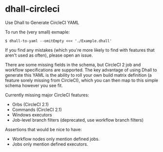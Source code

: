 # dhall-circleci

Use Dhall to Generate CircleCI YAML

To run the (very small) exmaple:

```
$ dhall-to-yaml --omitEmpty <<< './Example.dhall'
```

If you find any mistakes (which you're more likely to find with features that
aren't used as often), please open an issue.

There are some missing fields in the schema, but CircleCI 2 job and workflow
specifications are supported. The key advantage of using Dhall to generate this
YAML is the ability to roll your own build matrix definition (a feature sorely
missing from CircleCI), which you can then map to this simple schema however you
see fit.

Currently missing major CircleCI features:
- Orbs (CircleCI 2.1)
- Commands (CircleCI 2.1)
- Windows executors
- Job-level branch filters (deprecated, use workflow branch filters)

Assertions that would be nice to have:
- Workflow nodes only mention defined jobs.
- Jobs only mention defined executors.
